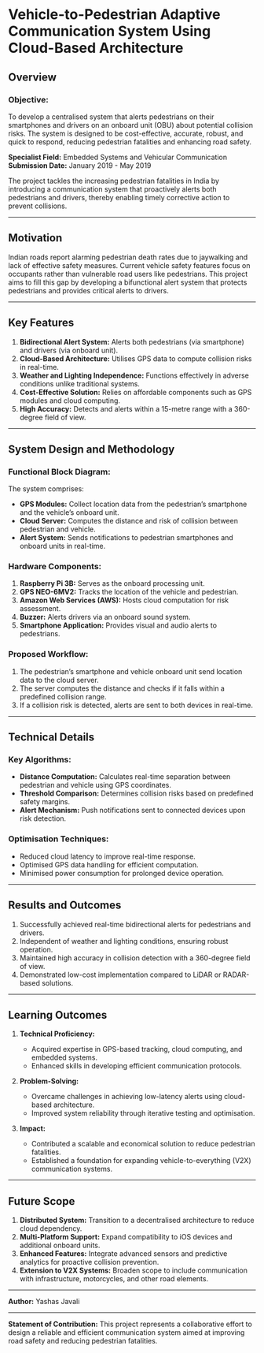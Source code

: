 # Vehicle-to-Pedestrian Adaptive Communication System Using Cloud-Based Architecture

## **Overview**

### **Objective:**  
To develop a centralised system that alerts pedestrians on their smartphones and drivers on an onboard unit (OBU) about potential collision risks. The system is designed to be cost-effective, accurate, robust, and quick to respond, reducing pedestrian fatalities and enhancing road safety.

**Specialist Field:** Embedded Systems and Vehicular Communication  
**Submission Date:** January 2019 - May 2019  

The project tackles the increasing pedestrian fatalities in India by introducing a communication system that proactively alerts both pedestrians and drivers, thereby enabling timely corrective action to prevent collisions.

---

## **Motivation**

Indian roads report alarming pedestrian death rates due to jaywalking and lack of effective safety measures. Current vehicle safety features focus on occupants rather than vulnerable road users like pedestrians. This project aims to fill this gap by developing a bifunctional alert system that protects pedestrians and provides critical alerts to drivers.

---

## **Key Features**

1. **Bidirectional Alert System:** Alerts both pedestrians (via smartphone) and drivers (via onboard unit).
2. **Cloud-Based Architecture:** Utilises GPS data to compute collision risks in real-time.
3. **Weather and Lighting Independence:** Functions effectively in adverse conditions unlike traditional systems.
4. **Cost-Effective Solution:** Relies on affordable components such as GPS modules and cloud computing.
5. **High Accuracy:** Detects and alerts within a 15-metre range with a 360-degree field of view.

---

## **System Design and Methodology**

### **Functional Block Diagram:**
The system comprises:
- **GPS Modules:** Collect location data from the pedestrian’s smartphone and the vehicle’s onboard unit.
- **Cloud Server:** Computes the distance and risk of collision between pedestrian and vehicle.
- **Alert System:** Sends notifications to pedestrian smartphones and onboard units in real-time.

### **Hardware Components:**
1. **Raspberry Pi 3B:** Serves as the onboard processing unit.
2. **GPS NEO-6MV2:** Tracks the location of the vehicle and pedestrian.
3. **Amazon Web Services (AWS):** Hosts cloud computation for risk assessment.
4. **Buzzer:** Alerts drivers via an onboard sound system.
5. **Smartphone Application:** Provides visual and audio alerts to pedestrians.

### **Proposed Workflow:**
1. The pedestrian’s smartphone and vehicle onboard unit send location data to the cloud server.
2. The server computes the distance and checks if it falls within a predefined collision range.
3. If a collision risk is detected, alerts are sent to both devices in real-time.

---

## **Technical Details**

### **Key Algorithms:**
- **Distance Computation:** Calculates real-time separation between pedestrian and vehicle using GPS coordinates.
- **Threshold Comparison:** Determines collision risks based on predefined safety margins.
- **Alert Mechanism:** Push notifications sent to connected devices upon risk detection.

### **Optimisation Techniques:**
- Reduced cloud latency to improve real-time response.
- Optimised GPS data handling for efficient computation.
- Minimised power consumption for prolonged device operation.

---

## **Results and Outcomes**

1. Successfully achieved real-time bidirectional alerts for pedestrians and drivers.
2. Independent of weather and lighting conditions, ensuring robust operation.
3. Maintained high accuracy in collision detection with a 360-degree field of view.
4. Demonstrated low-cost implementation compared to LiDAR or RADAR-based solutions.

---

## **Learning Outcomes**

1. **Technical Proficiency:**
   - Acquired expertise in GPS-based tracking, cloud computing, and embedded systems.
   - Enhanced skills in developing efficient communication protocols.

2. **Problem-Solving:**
   - Overcame challenges in achieving low-latency alerts using cloud-based architecture.
   - Improved system reliability through iterative testing and optimisation.

3. **Impact:**
   - Contributed a scalable and economical solution to reduce pedestrian fatalities.
   - Established a foundation for expanding vehicle-to-everything (V2X) communication systems.

---

## **Future Scope**

1. **Distributed System:** Transition to a decentralised architecture to reduce cloud dependency.
2. **Multi-Platform Support:** Expand compatibility to iOS devices and additional onboard units.
3. **Enhanced Features:** Integrate advanced sensors and predictive analytics for proactive collision prevention.
4. **Extension to V2X Systems:** Broaden scope to include communication with infrastructure, motorcycles, and other road elements.

---

**Author:** Yashas Javali  

---

**Statement of Contribution:** This project represents a collaborative effort to design a reliable and efficient communication system aimed at improving road safety and reducing pedestrian fatalities.


